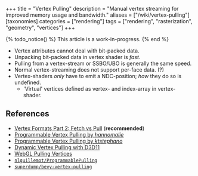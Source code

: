 +++
title = "Vertex Pulling"
description = "Manual vertex streaming for improved memory usage and bandwidth."
aliases = ["/wiki/vertex-pulling"]
[taxonomies]
categories = ["rendering"]
tags = ["rendering", "rasterization", "geometry", "vertices"]
+++

{% todo_notice() %} This article is a work-in-progress. {% end %}

- Vertex attributes cannot deal with bit-packed data.
- Unpacking bit-packed data in vertex shader is *fast*.
- Pulling from a vertex-stream or SSBO/UBO is generally the same speed.
- Normal vertex-streaming does not support per-face data. (?)
- Vertex-shaders *only* have to emit a NDC-position; *how* they do so is undefined.
  - 'Virtual' vertices defined as vertex- and index-array in vertex-shader.

## References

- [Vertex Formats Part 2: Fetch vs Pull](https://www.yosoygames.com.ar/wp/2018/03/vertex-formats-part-2-fetch-vs-pull/) (**recommended**)
- [Programmable Vertex Pulling by *hannomalie*](https://hannomalie.github.io/posts/2019-12-01-programmable-vertex-pulling.html)
- [Programmable Vertex Pulling by *ktstephano*](https://ktstephano.github.io/rendering/opengl/prog_vtx_pulling)
- [Dynamic Vertex Pulling with D3D11](https://bazhenovc.github.io/blog/post/d3d11-dynamic-vertex-pulling/)
- [WebGL Pulling Vertices](https://webglfundamentals.org/webgl/lessons/webgl-pulling-vertices.html)
- [`nlguillemot/ProgrammablePulling`](https://github.com/nlguillemot/ProgrammablePulling)
- [`superdump/bevy-vertex-pulling`](https://github.com/superdump/bevy-vertex-pulling)
